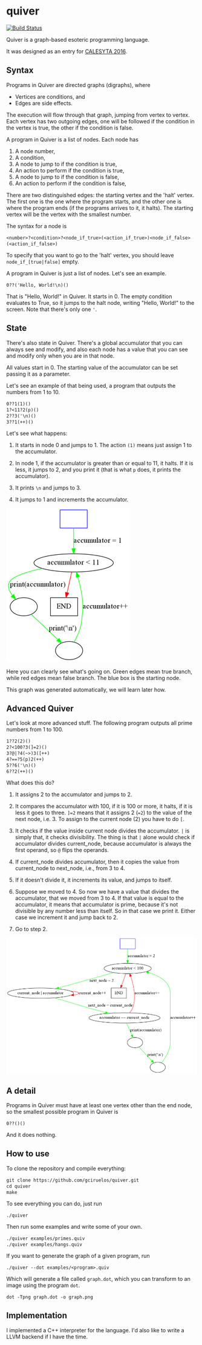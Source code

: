 quiver
======
[![Build Status](https://travis-ci.org/gciruelos/quiver.svg?branch=master)](https://travis-ci.org/gciruelos/quiver)


Quiver is a graph-based esoteric programming language.

It was designed as an entry for [CALESYTA 2016](http://calesyta.xyz/en/).

Syntax
------

Programs in Quiver are directed graphs (digraphs), where

* Vertices are conditions, and
* Edges are side effects.

The execution will flow through that graph, jumping from vertex to vertex. Each vertex has two outgoing edges, one will be followed if the condition in the vertex is true, the other if the condition is false.

A program in Quiver is a list of nodes. Each node has 

1. A node number,
1. A condition,
2. A node to jump to if the condition is true,
3. An action to perform if the condition is true,
4. A node to jump to if the condition is false,
5. An action to perform if the condition is false,

There are two distinguished edges: the starting vertex and the 'halt' vertex. The first one is the one where the program starts, and the other one is where the program ends (if the programs arrives to it, it halts). The starting vertex will be the vertex with the smallest number.

The syntax for a node is

```
<number>?<condition>?<node_if_true>(<action_if_true>)<node_if_false>(<action_if_false>)
```

To specify that you want to go to the 'halt' vertex, you should leave `node_if_[true|false]` empty.
  
A program in Quiver is just a list of nodes. Let's see an example.

```
0??('Hello, World!\n)()
```

That is "Hello, World!" in Quiver. It starts in 0. The empty condition evaluates to True, so it jumps to the halt node, writing "Hello, World!" to the screen. Note that there's only one `'`.

State
-----

There's also state in Quiver.
There's a global accumulator that you can always see and modify,
and also each node has a value that you can see and modify only when you are in that node.

All values start in 0. The starting value of the accumulator can be set passing it as a parameter.

Let's see an example of that being used, a program that outputs the numbers from 1 to 10.

```
0??1(1)()
1?<11?2(p)()
2??3('\n)()
3??1(++)()
```

Let's see what happens:

1. It starts in node 0 and jumps to 1. The action `(1)` means just assign 1 to the accumulator.

2. In node 1, if the accumulator is greater than or equal to 11, it halts. If it is less, it jumps to 2, and you print it (that is what `p` does, it prints the accumulator).

3. It prints `\n` and jumps to 3.

4. It jumps to 1 and increments the accumulator.

![1to10.quiv Graph](img/1to10.png)

Here you can clearly see what's going on. Green edges mean true branch, while red edges mean false branch. The blue box is the starting node.

This graph was generated automatically, we will learn later how.



Advanced Quiver
---------------

Let's look at more advanced stuff. The following program outputs all prime numbers from 1 to 100.

```
1??2(2)()
2?<100?3(]=2)()
3?@|?4(~>)3([++)
4?==?5(p)2(++)
5??6('\n)()
6??2(++)()
```

What does this do?

1. It assigns 2 to the accumulator and jumps to 2.

2. It compares the accumulator with 100, if it is 100 or more, it halts, if it is less it goes to three. `]=2` means that it assigns 2 (`=2`) to the value of the next node, i.e. 3. To assign to the current node (2) you have to do `[`.

3. It checks if the value inside current node divides the accumulator. `|` is simply that, it checks divisibility. The thing is that `|` alone would check if accumulator divides current\_node, because accumulator is always the first operand, so `@` flips the operands.

  1. If current\_node divides accumulator, then it copies the value from current\_node to next\_node, i.e., from 3 to 4.

  2. If it doesn't divide it, it increments its value, and jumps to itself.

4. Suppose we moved to 4. So now we have a value that divides the accumulator, that we moved from 3 to 4. If that value is equal to the accumulator, it means that accumulator is prime, because it's not divisible by any number less than itself. So in that case we print it. Either case we increment it and jump back to 2.

5. Go to step 2.


![primes.quiv Graph](img/primes100.png)

A detail
--------

Programs in Quiver must have at least one vertex other than the end node, so the smallest possible program in Quiver is

```
0??()()
```

And it does nothing.


How to use
----------

To clone the repository and compile everything:

    git clone https://github.com/gciruelos/quiver.git
    cd quiver
    make

To see everything you can do, just run

    ./quiver


Then run some examples and write some of your own.

    ./quiver examples/primes.quiv
    ./quiver examples/hangs.quiv

If you want to generate the graph of a given program, run

    ./quiver --dot examples/<program>.quiv

Which will generate a file called `graph.dot`, which you can transform to an image using the program `dot`.

    dot -Tpng graph.dot -o graph.png


Implementation
--------------

  I implemented a C++ interpreter for the language. I'd also like to write a LLVM backend if I have the time.


